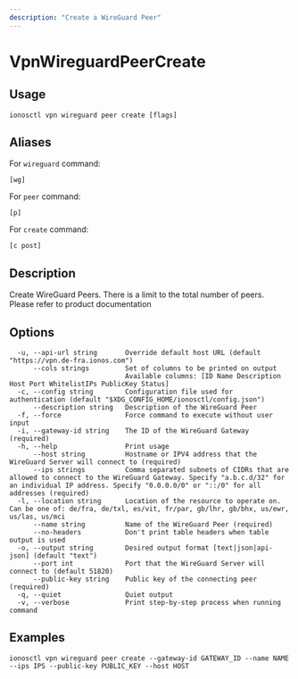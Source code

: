 ```yaml
---
description: "Create a WireGuard Peer"
---
```


# VpnWireguardPeerCreate

## Usage

```text
ionosctl vpn wireguard peer create [flags]
```

## Aliases

For `wireguard` command:

```text
[wg]
```

For `peer` command:

```text
[p]
```

For `create` command:

```text
[c post]
```

## Description

Create WireGuard Peers. There is a limit to the total number of peers. Please refer to product documentation

## Options

```text
  -u, --api-url string       Override default host URL (default "https://vpn.de-fra.ionos.com")
      --cols strings         Set of columns to be printed on output 
                             Available columns: [ID Name Description Host Port WhitelistIPs PublicKey Status]
  -c, --config string        Configuration file used for authentication (default "$XDG_CONFIG_HOME/ionosctl/config.json")
      --description string   Description of the WireGuard Peer
  -f, --force                Force command to execute without user input
  -i, --gateway-id string    The ID of the WireGuard Gateway (required)
  -h, --help                 Print usage
      --host string          Hostname or IPV4 address that the WireGuard Server will connect to (required)
      --ips strings          Comma separated subnets of CIDRs that are allowed to connect to the WireGuard Gateway. Specify "a.b.c.d/32" for an individual IP address. Specify "0.0.0.0/0" or "::/0" for all addresses (required)
  -l, --location string      Location of the resource to operate on. Can be one of: de/fra, de/txl, es/vit, fr/par, gb/lhr, gb/bhx, us/ewr, us/las, us/mci
      --name string          Name of the WireGuard Peer (required)
      --no-headers           Don't print table headers when table output is used
  -o, --output string        Desired output format [text|json|api-json] (default "text")
      --port int             Port that the WireGuard Server will connect to (default 51820)
      --public-key string    Public key of the connecting peer (required)
  -q, --quiet                Quiet output
  -v, --verbose              Print step-by-step process when running command
```

## Examples

```text
ionosctl vpn wireguard peer create --gateway-id GATEWAY_ID --name NAME --ips IPS --public-key PUBLIC_KEY --host HOST 
```

